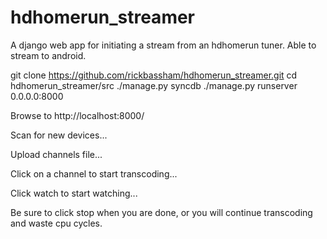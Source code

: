 hdhomerun_streamer
==================

A django web app for initiating a stream from an hdhomerun tuner. Able to stream to android.

git clone https://github.com/rickbassham/hdhomerun_streamer.git
cd hdhomerun_streamer/src
./manage.py syncdb
./manage.py runserver 0.0.0.0:8000

Browse to http://localhost:8000/

Scan for new devices...

Upload channels file...

Click on a channel to start transcoding...

Click watch to start watching...

Be sure to click stop when you are done, or you will continue transcoding and waste cpu cycles.
